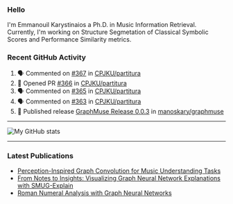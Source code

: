 ### Hello

I'm Emmanouil Karystinaios a Ph.D. in Music Information Retrieval.
Currently, I'm working on Structure Segmetation of Classical Symbolic Scores and Performance Similarity metrics.


### Recent GitHub Activity
  
<!--START_SECTION:activity-->
1. 🗣 Commented on [#367](https://github.com/CPJKU/partitura/issues/367#issuecomment-2265422462) in [CPJKU/partitura](https://github.com/CPJKU/partitura)
2. 💪 Opened PR [#366](https://github.com/CPJKU/partitura/pull/366) in [CPJKU/partitura](https://github.com/CPJKU/partitura)
3. 🗣 Commented on [#365](https://github.com/CPJKU/partitura/issues/365#issuecomment-2263304007) in [CPJKU/partitura](https://github.com/CPJKU/partitura)
4. 🗣 Commented on [#363](https://github.com/CPJKU/partitura/issues/363#issuecomment-2247953461) in [CPJKU/partitura](https://github.com/CPJKU/partitura)
5. 🚀 Published release [GraphMuse Release 0.0.3](https://github.com/manoskary/graphmuse/releases/tag/v0.0.3) in [manoskary/graphmuse](https://github.com/manoskary/graphmuse)
<!--END_SECTION:activity-->

---

![My GitHub stats](https://github-readme-stats.vercel.app/api?username=manoskary&show_icons=true&theme=radical)


<!--
**manoskary/manoskary** is a ✨ _special_ ✨ repository because its `README.md` (this file) appears on your GitHub profile.

Here are some ideas to get you started:

- 🔭 I’m currently working on ...
- 🌱 I’m currently learning ...
- 👯 I’m looking to collaborate on ...
- 🤔 I’m looking for help with ...
- 💬 Ask me about ...
- 📫 How to reach me: ...
- 😄 Pronouns: ...
- ⚡ Fun fact: ...
-->

---

### Latest Publications

<!-- BLOG-POST-LIST:START -->
- [Perception-Inspired Graph Convolution for Music Understanding Tasks](https://towardsdatascience.com/perception-inspired-graph-convolution-for-music-understanding-tasks-4d2ba1be48e7?source=rss-9d63e988ed0c------2)
- [From Notes to Insights: Visualizing Graph Neural Network Explanations with SMUG-Explain](https://manoskary.medium.com/from-notes-to-insights-visualizing-graph-neural-network-explanations-with-smug-explain-ed41a30e55ed?source=rss-9d63e988ed0c------2)
- [Roman Numeral Analysis with Graph Neural Networks](https://towardsdatascience.com/roman-numeral-analysis-with-graph-neural-networks-4d6140cd4c0b?source=rss-9d63e988ed0c------2)
<!-- BLOG-POST-LIST:END -->

